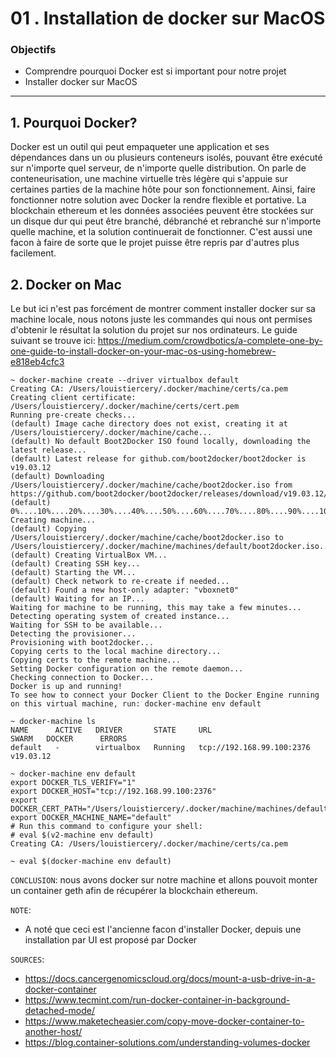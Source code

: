 # 01 . Installation de docker sur MacOS

### Objectifs

- Comprendre pourquoi Docker est si important pour notre projet
- Installer docker sur MacOS

---

## 1. Pourquoi Docker?

Docker est un outil qui peut empaqueter une application et ses dépendances dans un ou plusieurs conteneurs isolés, pouvant être exécuté sur n'importe quel serveur, de n'importe quelle distribution.
On parle de conteneurisation, une machine virtuelle très légère qui s'appuie sur certaines parties de la machine hôte pour son fonctionnement.
Ainsi, faire fonctionner notre solution avec Docker la rendre flexible et portative. La blockchain ethereum et les données associées peuvent être stockées sur un disque dur qui peut être branché, débranché et rebranché sur n'importe quelle machine, et la solution continuerait de fonctionner. C'est aussi une facon à faire de sorte que le projet puisse être repris par d'autres plus facilement. 

## 2. Docker on Mac

Le but ici n'est pas forcément de montrer comment installer docker sur sa machine locale, nous notons juste les commandes qui nous ont permises d'obtenir le résultat la solution du projet sur nos ordinateurs. 
Le guide suivant se trouve ici: https://medium.com/crowdbotics/a-complete-one-by-one-guide-to-install-docker-on-your-mac-os-using-homebrew-e818eb4cfc3

```shell script
~ docker-machine create --driver virtualbox default
Creating CA: /Users/louistiercery/.docker/machine/certs/ca.pem
Creating client certificate: /Users/louistiercery/.docker/machine/certs/cert.pem
Running pre-create checks...
(default) Image cache directory does not exist, creating it at /Users/louistiercery/.docker/machine/cache...
(default) No default Boot2Docker ISO found locally, downloading the latest release...
(default) Latest release for github.com/boot2docker/boot2docker is v19.03.12
(default) Downloading /Users/louistiercery/.docker/machine/cache/boot2docker.iso from https://github.com/boot2docker/boot2docker/releases/download/v19.03.12/boot2docker.iso...
(default) 0%....10%....20%....30%....40%....50%....60%....70%....80%....90%....100%
Creating machine...
(default) Copying /Users/louistiercery/.docker/machine/cache/boot2docker.iso to /Users/louistiercery/.docker/machine/machines/default/boot2docker.iso...
(default) Creating VirtualBox VM...
(default) Creating SSH key...
(default) Starting the VM...
(default) Check network to re-create if needed...
(default) Found a new host-only adapter: "vboxnet0"
(default) Waiting for an IP...
Waiting for machine to be running, this may take a few minutes...
Detecting operating system of created instance...
Waiting for SSH to be available...
Detecting the provisioner...
Provisioning with boot2docker...
Copying certs to the local machine directory...
Copying certs to the remote machine...
Setting Docker configuration on the remote daemon...
Checking connection to Docker...
Docker is up and running!
To see how to connect your Docker Client to the Docker Engine running on this virtual machine, run: docker-machine env default
```

```shell script
~ docker-machine ls
NAME      ACTIVE   DRIVER       STATE     URL                         SWARM   DOCKER      ERRORS
default   -        virtualbox   Running   tcp://192.168.99.100:2376           v19.03.12   
```

```shell script
~ docker-machine env default
export DOCKER_TLS_VERIFY="1"
export DOCKER_HOST="tcp://192.168.99.100:2376"
export DOCKER_CERT_PATH="/Users/louistiercery/.docker/machine/machines/default"
export DOCKER_MACHINE_NAME="default"
# Run this command to configure your shell: 
# eval $(v2-machine env default)
Creating CA: /Users/louistiercery/.docker/machine/certs/ca.pem
```

```shell script
~ eval $(docker-machine env default)
```

`CONCLUSION`: nous avons docker sur notre machine et allons pouvoit monter un container geth afin de récupérer la blockchain ethereum. 



`NOTE`:
- A noté que ceci est l'ancienne facon d'installer Docker, depuis une installation par UI est proposé par Docker

`SOURCES`:
- https://docs.cancergenomicscloud.org/docs/mount-a-usb-drive-in-a-docker-container
- https://www.tecmint.com/run-docker-container-in-background-detached-mode/
- https://www.maketecheasier.com/copy-move-docker-container-to-another-host/
- https://blog.container-solutions.com/understanding-volumes-docker

